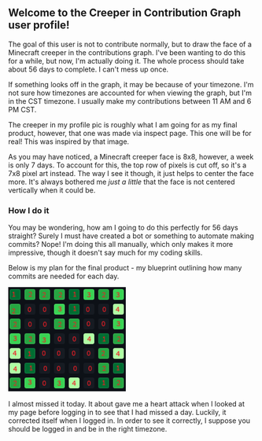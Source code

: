## Welcome to the Creeper in Contribution Graph user profile!

The goal of this user is not to contribute normally, but to draw the face of a Minecraft creeper in the contributions graph.
I've been wanting to do this for a while, but now, I'm actually doing it. The whole process should take about 56 days to complete. I can't mess up once.

If something looks off in the graph, it may be because of your timezone. I'm not sure how timezones are accounted for when viewing the graph, but I'm in the CST timezone. I usually make my contributions between 11 AM and 6 PM CST.

The creeper in my profile pic is roughly what I am going for as my final product, however, that one was made via inspect page. This one will be for real! This was inspired by that image.

As you may have noticed, a Minecraft creeper face is 8x8, however, a week is only 7 days. To account for this, the top row of pixels is cut off, so it's a 7x8 pixel art instead.
The way I see it though, it just helps to center the face more. It's always bothered me *just a little* that the face is not centered vertically when it could be.

### How I do it

You may be wondering, how am I going to do this perfectly for 56 days straight? Surely I must have created a bot or something to automate making commits? Nope! I'm doing this all manually, which only makes it more impressive, though it doesn't say much for my coding skills. 

Below is my plan for the final product - my blueprint outlining how many commits are needed for each day.

![CreeperContributionGraph.png](CreeperContributionGraph.png)

I almost missed it today. It about gave me a heart attack when I looked at my page before logging in to see that I had missed a day. Luckily, it corrected itself when I logged in.
In order to see it correctly, I suppose you should be logged in and be in the right timezone.
